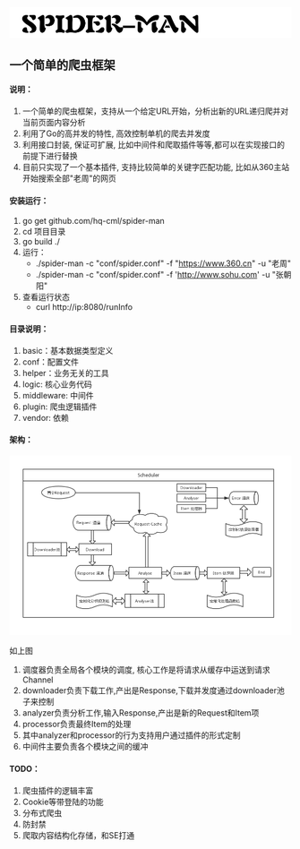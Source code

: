![标题](./img/spider-title.png)

## 一个简单的爬虫框架

#### 说明：
1. 一个简单的爬虫框架，支持从一个给定URL开始，分析出新的URL递归爬并对当前页面内容分析
2. 利用了Go的高并发的特性, 高效控制单机的爬去并发度
3. 利用接口封装, 保证可扩展, 比如中间件和爬取插件等等,都可以在实现接口的前提下进行替换
4. 目前只实现了一个基本插件, 支持比较简单的关键字匹配功能, 比如从360主站开始搜索全部"老周"的网页

#### 安装运行：
1. go get github.com/hq-cml/spider-man
2. cd 项目目录
3. go build ./
4. 运行：
    -    ./spider-man -c "conf/spider.conf" -f "https://www.360.cn" -u "老周"
    -    ./spider-man -c "conf/spider.conf" -f 'http://www.sohu.com' -u "张朝阳"
5. 查看运行状态
    -  curl http://ip:8080/runInfo

#### 目录说明：
1. basic：基本数据类型定义
2. conf：配置文件
3. helper：业务无关的工具
4. logic: 核心业务代码
5. middleware: 中间件
6. plugin: 爬虫逻辑插件
7. vendor: 依赖

#### 架构：
![架构](./img/spider-struct.png)

如上图
1. 调度器负责全局各个模块的调度, 核心工作是将请求从缓存中运送到请求Channel
2. downloader负责下载工作,产出是Response,下载并发度通过downloader池子来控制
3. analyzer负责分析工作,输入Response,产出是新的Request和Item项
4. processor负责最终Item的处理
5. 其中analyzer和processor的行为支持用户通过插件的形式定制
6. 中间件主要负责各个模块之间的缓冲

#### TODO：
1. 爬虫插件的逻辑丰富
2. Cookie等带登陆的功能
3. 分布式爬虫
4. 防封禁
5. 爬取内容结构化存储，和SE打通
